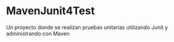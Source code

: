 # MavenJunit4Test
Un proyecto donde se realizan pruebas unitarias utilizando Junit y administrando con Maven
